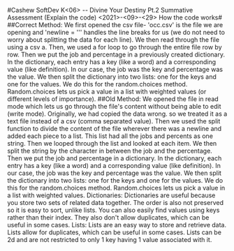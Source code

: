 #Cashew SoftDev K<06> -- Divine Your Destiny Pt.2 Summative Assessment (Explain the code) <2021>-<09>-<29> How the code works#
##Correct Method:
We first opened the csv file- 'occ.csv' is the file we are opening and 'newline = ''' handles the line breaks for us (we do not need to worry about splitting the data for each line).
We then read through the file using a csv a.
Then, we used a for loop to go through the entire file row by row.
Then we put the job and percentage in a previously created dictionary. In the dictionary, each entry has a key (like a word) and a corresponding value (like definition). In our case, the job was the key and percentage was the value.
We then split the dictionary into two lists: one for the keys and one for the values. We do this for the random.choices method. Random.choices lets us pick a value in a list with weighted values (or different levels of importance).
##Old Method:
We opened the file in read mode which lets us go through the file's content without being able to edit (write mode). Originally, we had copied the data wrong. so we treated it as a text file instead of a csv (comma separated value).
Then we used the split function to divide the content of the file wherever there was a newline and added each piece to a list.
This list had all the jobs and percents as one string. Then we looped through the list and looked at each item.
We then split the string by the character in between the job and the percentage.
Then we put the job and percentage in a dictionary. In the dictionary, each entry has a key (like a word) and a corresponding value (like definition). In our case, the job was the key and percentage was the value.
We then split the dictionary into two lists: one for the keys and one for the values. We do this for the random.choices method. Random.choices lets us pick a value in a list with weighted values.
Dictionaries:
Dictionaries are useful because you store two sets of related data together. The order is also not preserved so it is easy to sort, unlike lists. You can also easily find values using keys rather than their index. They also don't allow duplicates, which can be useful in some cases.
Lists:
Lists are an easy way to store and retrieve data. Lists allow for duplicates, which can be useful in some cases. Lists can be 2d and are not restricted to only 1 key having 1 value associated with it.
